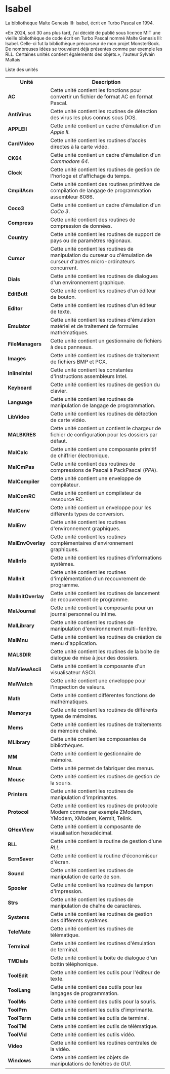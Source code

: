 # Isabel
La bibliothèque Malte Genesis III: Isabel,  écrit en Turbo Pascal en 1994.

«En 2024, soit 30 ans plus tard, j'ai décidé de publié sous licence MIT une vieille bibliothèque de code écrit en Turbo Pascal nommé Malte Genesis III: Isabel. Celle-ci fut la bibliothèque précurseur de mon projet MonsterBook. De nombreuses idées se trouvaient déjà présentes comme par exemple les RLL. Certaines unités contient égalements des objets.», l'auteur Sylvain Maltais

Liste des unités

<table>
  <tr>
    <th>Unité</th>
    <th>Description</th>
  </tr>
  <tr>
    <td><b>AC</b></td>
    <td>Cette unité contient les fonctions pour convertir un fichier de format AC en format Pascal.</td>
  </tr>
  <tr>
    <td><b>AntiVirus</b></td>
    <td>Cette unité contient les routines de détection des virus les plus connus sous DOS.</td>
  </tr>
  <tr>
    <td><b>APPLEII</b></td>
    <td>Cette unité contient un cadre d'émulation d'un <i>Apple II</i>.</td>
  </tr>
  <tr>
    <td><b>CardVideo</b></td>
    <td>Cette unité contient les routines d'accès directes à la carte vidéo.</td>
  </tr>
  <tr>
    <td><b>CK64</b></td>
    <td>Cette unité contient un cadre d'émulation d'un <i>Commodore 64</i>.</td>
  </tr>
  <tr>
    <td><b>Clock</b></td>
    <td>Cette unité contient les routines de gestion de l'horloge et d'affichage du temps.</td>
  </tr>
  <tr>
    <td><b>CmpilAsm</b></td>
    <td>Cette unité contient des routines primitives de compilation de langage de programmation assembleur 8086.</td>
  </tr>
  <tr>
    <td><b>Coco3</b></td>
    <td>Cette unité contient un cadre d'émulation d'un <i>CoCo 3</i>.</td>
  </tr>
  <tr>
    <td><b>Compress</b></td>
    <td>Cette unité contient des routines de compression de données.</td>
  </tr>
  <tr>
    <td><b>Country</b></td>
    <td>Cette unité contient les routines de support de pays ou de paramètres régionaux.</td>
  </tr>
  <tr>
    <td><b>Cursor</b></td>
    <td>Cette unité contient les routines de manipulation du curseur ou d'émulation de curseur d'autres micro-ordinateurs concurrent.</td>
  </tr>
  <tr>
    <td><b>Dials</b></td>
    <td>Cette unité contient les routines de dialogues d'un environnement graphique.</td>
  </tr>
  <tr>
    <td><b>EditButt</b></td>
    <td>Cette unité contient les routines d'un éditeur de bouton.</td>
  </tr>
  <tr>
    <td><b>Editor</b></td>
    <td>Cette unité contient les routines d'un éditeur de texte.</td>
  </tr>
  <tr>
    <td><b>Emulator</b></td>
    <td>Cette unité contient les routines d'émulation matériel et de traitement de formules mathématiques.		</td>
  </tr>
  <tr>
    <td><b>FileManagers</b></td>
    <td>Cette unité contient un gestionnaire de fichiers à deux panneaux.</td>
  </tr>
  <tr>
    <td><b>Images</b></td>
    <td>Cette unité contient les routines de traitement de fichiers BMP et PCX.</td>
  </tr>
  <tr>
    <td><b>InlineIntel</b></td>
    <td>Cette unité contient les constantes d'instructions assembleurs Intel.</td>
  </tr>
  <tr>
    <td><b>Keyboard</b></td>
    <td>Cette unité contient les routines de gestion du clavier.</td>
  </tr>
  <tr>
    <td><b>Language</b></td>
    <td>Cette unité contient les routines de manipulation de langage de programmation.</td>
  </tr>
  <tr>
    <td><b>LibVideo</b></td>
    <td>Cette unité contient les routines de détection de carte vidéo.</td>
  </tr>
  <tr>
    <td><b>MALBKRES</b></td>
    <td>Cette unité contient un contient le chargeur de fichier de configuration pour les dossiers par défaut.</td>
  </tr>
  <tr>
    <td><b>MalCalc</b></td>
    <td>Cette unité contient une composante primitif de chiffrier électronique.</td>
  </tr>
  <tr>
    <td><b>MalCmPas</b></td>
    <td>Cette unité contient des routines de compressions de Pascal à PackPascal (<i>PPA</i>).</td>
  </tr>
  <tr>
    <td><b>MalCompiler</b></td>
    <td>Cette unité contient une enveloppe de compilateur.</td>
  </tr>
  <tr>
    <td><b>MalComRC</b></td>
    <td>Cette unité contient un compilateur de ressource RC.</td>
  </tr>
  <tr>
    <td><b>MalConv</b></td>
    <td>Cette unité contient un enveloppe pour les différents types de conversion.</td>
  </tr>
  <tr>
    <td><b>MalEnv</b></td>
    <td>Cette unité contient les routines d'environnement graphiques.</td>
  </tr>
  <tr>
    <td><b>MalEnvOverlay</b></td>
    <td>Cette unité contient les routines complémentaires d'environnement graphiques.</td>
  </tr>
  <tr>
    <td><b>MalInfo</b></td>
    <td>Cette unité contient les routines d'informations systèmes.</td>
  </tr>
  <tr>
    <td><b>MalInit</b></td>
    <td>Cette unité contient les routines d'implémentation d'un recouvrement de programme.</td>
  </tr>
  <tr>
    <td><b>MalInitOverlay</b></td>
    <td>Cette unité contient les routines de lancement de recouvrement de programme.</td>
  </tr>
  <tr>
    <td><b>MalJournal</b></td>
    <td>Cette unité contient la composante pour un journal personnel ou intime.</td>
  </tr>
  <tr>
    <td><b>MalLibrary</b></td>
    <td>Cette unité contient les routines de manipulation d'environnement multi-fenêtre.</td>
  </tr>
  <tr>
    <td><b>MalMnu</b></td>
    <td>Cette unité contient les routines de création de menu d'application.</td>
  </tr>
  <tr>
    <td><b>MALSDIR</b></td>
    <td>Cette unité contient les routines de la boite de dialogue de mise à jour des dossiers.</td>
  </tr>
  <tr>
    <td><b>MalViewAscii</b></td>
    <td>Cette unité contient la composante d'un visualisateur ASCII.</td>
  </tr>
  <tr>
    <td><b>MalWatch</b></td>
    <td>Cette unité contient une enveloppe pour l'inspection de valeurs.</td>
  </tr>
  <tr>
    <td><b>Math</b></td>
    <td>Cette unité contient différentes fonctions de mathématiques.</td>
  </tr>
  <tr>
    <td><b>Memorys</b></td>
    <td>Cette unité contient les routines de différents types de mémoires.</td>
  </tr>
  <tr>
    <td><b>Mems</b></td>
    <td>Cette unité contient les routines de traitements de mémoire chaîné.</td>
  </tr>
  <tr>
    <td><b>MLibrary</b></td>
    <td>Cette unité contient les composantes de bibliothèques.</td>
  </tr>
  <tr>
    <td><b>MM</b></td>
    <td>Cette unité contient le gestionnaire de mémoire.</td>
  </tr>
  <tr>
    <td><b>Mnus</b></td>
    <td>Cette unité permet de fabriquer des menus.</td>
  </tr>
  <tr>
    <td><b>Mouse</b></td>
    <td>Cette unité contient les routines de gestion de la souris.</td>
  </tr>
  <tr>
    <td><b>Printers</b></td>
    <td>Cette unité contient les routines de manipulation d'imprimantes.</td>
  </tr>
  <tr>
    <td><b>Protocol</b></td>
    <td>Cette unité contient les routines de protocole Modem comme par exemple ZModem, YModem, XModem, Kermit, Telink.</td>
  </tr>
  <tr>
    <td><b>QHexView</b></td>
    <td>Cette unité	contient la composante de visualisation hexadécimal.</td>
  </tr>
  <tr>
    <td><b>RLL</b></td>
    <td>Cette unité contient la routine de gestion d'une <i>RLL</i>.</td>
  </tr>
  <tr>
    <td><b>ScrnSaver</b></td>
    <td>Cette unité contient la routine d'économiseur d'écran.</td>
  </tr>
  <tr>
    <td><b>Sound</b></td>
    <td>Cette unité contient les routines de manipulation de carte de son.</td>
  </tr>
  <tr>
    <td><b>Spooler</b></td>
    <td>Cette unité contient les routines de tampon d'impression.</td>
  </tr>
  <tr>
    <td><b>Strs</b></td>
    <td>Cette unité contient les routines de manipulation de chaîne de caractères.</td>
  </tr>
  <tr>
    <td><b>Systems</b></td>
    <td>Cette unité contient les routines de gestion des différents systèmes.</td>
  </tr>
  <tr>
    <td><b>TeleMate</b></td>
    <td>Cette unité contient les routines de télématique.</td>
  </tr>
  <tr>
    <td><b>Terminal</b></td>
    <td>Cette unité contient les routines d'émulation de terminal.</td>
  </tr>
  <tr>
    <td><b>TMDials</b></td>
    <td>Cette unité contient la boite de dialogue d'un bottin téléphonique. </td>
  </tr>
  <tr>
    <td><b>ToolEdit</b></td>
    <td>Cette unité contient les outils pour l'éditeur de texte.</td>
  </tr>
  <tr>
    <td><b>ToolLang</b></td>
    <td>Cette unité contient des outils pour les langages de programmation.</td>
  </tr>
  <tr>
    <td><b>ToolMs</b></td>
    <td>Cette unité contient des outils pour la souris.</td>
  </tr>
  <tr>
    <td><b>ToolPrn</b></td>
    <td>Cette unité contient les outils d'imprimante.</td>
  </tr>
  <tr>
    <td><b>ToolTerm</b></td>
    <td>Cette unité contient les outils de terminal.</td>
  </tr>
  <tr>
    <td><b>ToolTM</b></td>
    <td>Cette unité contient les outils de télématique.</td>
  </tr>
  <tr>
    <td><b>ToolVid</b></td>
    <td>Cette unité contient les outils vidéo.</td>
  </tr>
  <tr>
    <td><b>Video</b></td>
    <td>Cette unité contient les routines centrales de la vidéo.</td>
  </tr>
  <tr>
    <td><b>Windows</b></td>
    <td>Cette unité contient les objets de manipulations de fenêtres de <i>GUI</i>.</td>
  </tr>
</table>
